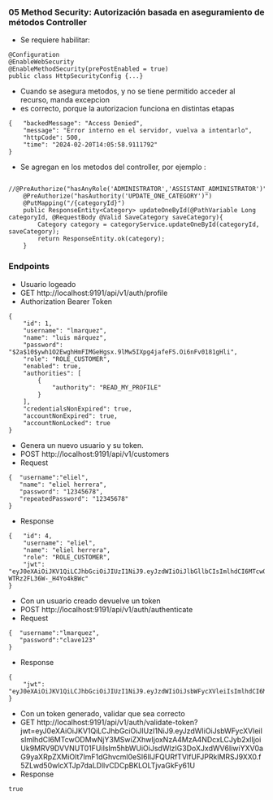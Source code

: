 ### 05 Method Security: Autorización basada en aseguramiento de métodos Controller
- Se requiere habilitar:
```
@Configuration
@EnableWebSecurity
@EnableMethodSecurity(prePostEnabled = true)
public class HttpSecurityConfig {...}
```
- Cuando se asegura metodos, y no se tiene permitido acceder al recurso, manda excepcion
- es correcto, porque la autorizacion funciona en distintas etapas
```
{   "backedMessage": "Access Denied",
    "message": "Error interno en el servidor, vuelva a intentarlo",
    "httpCode": 500,
    "time": "2024-02-20T14:05:58.9111792"
}
```

- Se agregan en los metodos del controller, por ejemplo :
```
    //@PreAuthorize("hasAnyRole('ADMINISTRATOR','ASSISTANT_ADMINISTRATOR')")
    @PreAuthorize("hasAuthority('UPDATE_ONE_CATEGORY')")
    @PutMapping("/{categoryId}")
    public ResponseEntity<Category> updateOneById(@PathVariable Long categoryId, @RequestBody @Valid SaveCategory saveCategory){
        Category category = categoryService.updateOneById(categoryId, saveCategory);
        return ResponseEntity.ok(category);
    }
```


### Endpoints
- Usuario logeado
- GET http://localhost:9191/api/v1/auth/profile
- Authorization Bearer Token
```
{
    "id": 1,
    "username": "lmarquez",
    "name": "luis márquez",
    "password": "$2a$10$ywh1O2EwghHmFIMGeHgsx.9lMw5IXpg4jafeFS.Oi6nFv0181gHli",
    "role": "ROLE_CUSTOMER",
    "enabled": true,
    "authorities": [
        {
            "authority": "READ_MY_PROFILE"
        }
    ],
    "credentialsNonExpired": true,
    "accountNonExpired": true,
    "accountNonLocked": true
}
```

- Genera un nuevo usuario y su token.
- POST http://localhost:9191/api/v1/customers
- Request
```
{  "username":"eliel",
   "name": "eliel herrera",
   "password": "12345678",
   "repeatedPassword": "12345678"
}
```
- Response
```
{   "id": 4,
    "username": "eliel",
    "name": "eliel herrera",
    "role": "ROLE_CUSTOMER",
    "jwt": "eyJ0eXAiOiJKV1QiLCJhbGciOiJIUzI1NiJ9.eyJzdWIiOiJlbGllbCIsImlhdCI6MTcwODMwMjk2NSwiZXhwIjoxNzA4MzA0NzY1LCJyb2xlIjoiUk9MRV9DVVNUT01FUiIsIm5hbWUiOiJlbGllbCBoZXJyZXJhIiwiYXV0aG9yaXRpZXMiOlt7ImF1dGhvcml0eSI6IlJFQURfTVlfUFJPRklMRSJ9XX0.GU2D3FxYBfGQ6R6jHpZLO-WTRz2FL36W-_H4Yo4kBWc"
}
```

- Con un usuario creado devuelve un token
- POST http://localhost:9191/api/v1/auth/authenticate
- Request
```
{  "username":"lmarquez",
   "password":"clave123" 
}
```
- Response
```
{
    "jwt": "eyJ0eXAiOiJKV1QiLCJhbGciOiJIUzI1NiJ9.eyJzdWIiOiJsbWFycXVleiIsImlhdCI6MTcwODMwNjUwOSwiZXhwIjoxNzA4MzA4MzA5LCJyb2xlIjoiUk9MRV9DVVNUT01FUiIsIm5hbWUiOiJsdWlzIG3DoXJxdWV6IiwiYXV0aG9yaXRpZXMiOlt7ImF1dGhvcml0eSI6IlJFQURfTVlfUFJPRklMRSJ9XX0.1sNtQe5mpHkQWcKlll9IRVnsCFgkhJi66jYF4P7kFDY"
}
```

- Con un token generado, validar que sea correcto
- GET http://localhost:9191/api/v1/auth/validate-token?jwt=eyJ0eXAiOiJKV1QiLCJhbGciOiJIUzI1NiJ9.eyJzdWIiOiJsbWFycXVleiIsImlhdCI6MTcwODMwNjY3MSwiZXhwIjoxNzA4MzA4NDcxLCJyb2xlIjoiUk9MRV9DVVNUT01FUiIsIm5hbWUiOiJsdWlzIG3DoXJxdWV6IiwiYXV0aG9yaXRpZXMiOlt7ImF1dGhvcml0eSI6IlJFQURfTVlfUFJPRklMRSJ9XX0.f5ZLwd50wlcXTJp7daLDllvCDCpBKLOLTjvaGkFy61U
- Response
```
true
```


